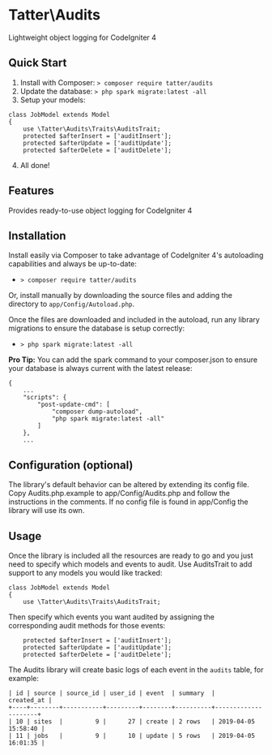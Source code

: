 # Tatter\Audits
Lightweight object logging for CodeIgniter 4

## Quick Start

1. Install with Composer: `> composer require tatter/audits`
2. Update the database: `> php spark migrate:latest -all`
3. Setup your models:
```
class JobModel extends Model
{
	use \Tatter\Audits\Traits\AuditsTrait;
	protected $afterInsert = ['auditInsert'];
	protected $afterUpdate = ['auditUpdate'];
	protected $afterDelete = ['auditDelete'];
```
4. All done!

## Features

Provides ready-to-use object logging for CodeIgniter 4

## Installation

Install easily via Composer to take advantage of CodeIgniter 4's autoloading capabilities
and always be up-to-date:
* `> composer require tatter/audits`

Or, install manually by downloading the source files and adding the directory to
`app/Config/Autoload.php`.

Once the files are downloaded and included in the autoload, run any library migrations
to ensure the database is setup correctly:
* `> php spark migrate:latest -all`

**Pro Tip:** You can add the spark command to your composer.json to ensure your database is
always current with the latest release:
```
{
	...
    "scripts": {
        "post-update-cmd": [
            "composer dump-autoload",
            "php spark migrate:latest -all"
        ]
    },
	...
```

## Configuration (optional)

The library's default behavior can be altered by extending its config file. Copy
Audits.php.example to app/Config/Audits.php and follow the instructions in the
comments. If no config file is found in app/Config the library will use its own.

## Usage

Once the library is included all the resources are ready to go and you just need to
specify which models and events to audit. Use AuditsTrait to add support to any models
you would like tracked:
```
class JobModel extends Model
{
	use \Tatter\Audits\Traits\AuditsTrait;
```
Then specify which events you want audited by assigning the corresponding audit methods
for those events:
```
	protected $afterInsert = ['auditInsert'];
	protected $afterUpdate = ['auditUpdate'];
	protected $afterDelete = ['auditDelete'];
```

The Audits library will create basic logs of each event in the `audits` table, for example:
```
| id | source | source_id | user_id | event  | summary  |          created_at |
+----+--------+-----------+---------+--------+----------+---------------------+
| 10 | sites  |         9 |      27 | create | 2 rows   | 2019-04-05 15:58:40 |
| 11 | jobs   |         9 |      10 | update | 5 rows   | 2019-04-05 16:01:35 |
````
